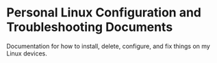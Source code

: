 # Personal Linux Configuration and Troubleshooting Documents
Documentation for how to install, delete, configure, and fix things on my Linux devices. 

